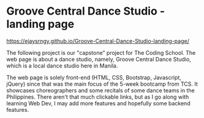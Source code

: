# Groove Central Dance Studio - landing page

https://ejaysrngy.github.io/Groove-Central-Dance-Studio-landing-page/

The following project is our "capstone" project for The Coding School.
The web page is about a dance studio, namely, Groove Central Dance Studio, which is a local dance studio here in Manila.

The web page is solely front-end (HTML, CSS, Bootstrap, Javascript, jQuery) since that was the main focus of the 5-week bootcamp from TCS.
It showcases choreographers and some recitals of some dance teams in the Philippines.
There aren't that much clickable links, but as I go along with learning Web Dev, I may add more features and hopefully some backend features.
